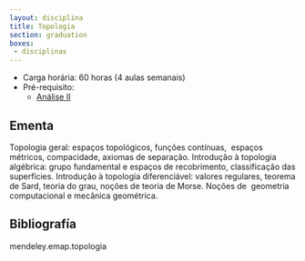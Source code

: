```yaml
---
layout: disciplina
title: Topologia
section: graduation
boxes: 
 - disciplinas
---
```


- Carga horária: 60 horas (4 aulas semanais)
- Pré-requisito:
    - [Análise II](analise-II.html)

## Ementa 

Topologia geral: espaços topológicos, funções contínuas,  espaços
métricos, compacidade, axiomas de separação. Introdução à topologia
algébrica: grupo fundamental e espaços de recobrimento, classificação
das superfícies.  Introdução à topologia diferenciável: valores
regulares, teorema de Sard, teoria do grau, noções de teoria de
Morse. Noções de  geometria computacional e mecânica geométrica.

## Bibliografía

mendeley.emap.topologia
